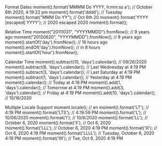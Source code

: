 Format Dates
moment().format('MMMM Do YYYY, h:mm:ss a'); // October 6th 2020, 4:19:22 pm
moment().format('dddd');                    // Tuesday
moment().format("MMM Do YY");               // Oct 6th 20
moment().format('YYYY [escaped] YYYY');     // 2020 escaped 2020
moment().format();    

Relative Time
moment("20111031", "YYYYMMDD").fromNow(); // 9 years ago
moment("20120620", "YYYYMMDD").fromNow(); // 8 years ago
moment().startOf('day').fromNow();        // 16 hours ago
moment().endOf('day').fromNow();          // in 8 hours
moment().startOf('hour').fromNow();      

Calendar Time
moment().subtract(10, 'days').calendar(); // 09/26/2020
moment().subtract(6, 'days').calendar();  // Last Wednesday at 4:19 PM
moment().subtract(3, 'days').calendar();  // Last Saturday at 4:19 PM
moment().subtract(1, 'days').calendar();  // Yesterday at 4:19 PM
moment().calendar();                      // Today at 4:19 PM
moment().add(1, 'days').calendar();       // Tomorrow at 4:19 PM
moment().add(3, 'days').calendar();       // Friday at 4:19 PM
moment().add(10, 'days').calendar();      // 10/16/2020

Multiple Locale Support
moment.locale();         // en
moment().format('LT');   // 4:19 PM
moment().format('LTS');  // 4:19:59 PM
moment().format('L');    // 10/06/2020
moment().format('l');    // 10/6/2020
moment().format('LL');   // October 6, 2020
moment().format('ll');   // Oct 6, 2020
moment().format('LLL');  // October 6, 2020 4:19 PM
moment().format('lll');  // Oct 6, 2020 4:19 PM
moment().format('LLLL'); // Tuesday, October 6, 2020 4:19 PM
moment().format('llll'); // Tue, Oct 6, 2020 4:19 PM